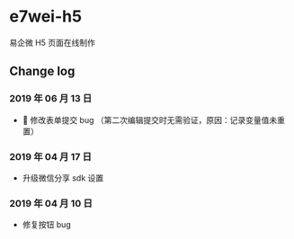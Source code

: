 # e7wei-h5

易企微 H5 页面在线制作

## Change log

### 2019 年 06 月 13 日

- 🐛 修改表单提交 bug （第二次编辑提交时无需验证，原因：记录变量值未重置）

### 2019 年 04 月 17 日

- 升级微信分享 sdk 设置

### 2019 年 04 月 10 日

- 修复按钮 bug
